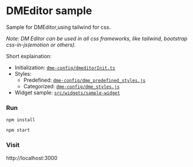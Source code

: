 # DMEditor sample

Sample for DMEditor,using tailwind for css.

_Note: DM Editor can be used in all css frameworks, like tailwind, bootstrap css-in-js(emotion or others)._

Short explaination:

- Initialization: [`dme-config/dmeditorInit.ts`](src/dme-config/dmeditorInit.ts)
- Styles:
  - Predefined: [`dme-config/dme_predefined_styles.js`](src/dme-config/dme_predefined-styles.js)
  - Categorized: [`dme-config/dme_styles.js`](src/dme-config/dme_styles.js)
- Widget sample: [`src/widgets/sample-widget`](src/widgets/sample-widget)

### Run

```
npm install

npm start
```

### Visit

http://localhost:3000
